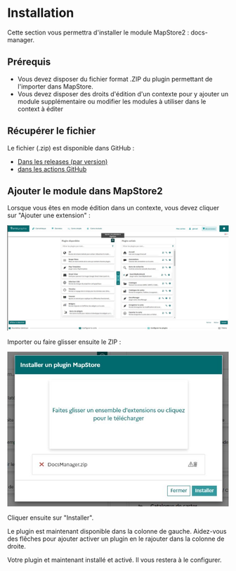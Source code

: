 # Installation


Cette section vous permettra d'installer le module MapStore2 : docs-manager.


## Prérequis

- Vous devez disposer du fichier format .ZIP du plugin permettant de l'importer dans MapStore.
- Vous devez disposer des droits d'édition d'un contexte pour y ajouter un module supplémentaire ou modifier les modules à utiliser dans le context à éditer

## Récupérer le fichier

Le fichier (.zip) est disponible dans GitHub :

- [Dans les releases (par version)](https://github.com/jdev-org/docs-manager-front/releases)
- [dans les actions GitHub](https://github.com/jdev-org/docs-manager-front/actions)

## Ajouter le module dans MapStore2

Lorsque vous êtes en mode édition dans un contexte, vous devez cliquer sur "Ajouter une extension" :

![image info](../images/install_list_modules.jpg)

Importer ou faire glisser ensuite le ZIP :

![image import](../images/install_import_zip.jpg)

Cliquer ensuite sur "Installer".

Le plugin est maintenant disponible dans la colonne de gauche. Aidez-vous des flêches pour ajouter activer un plugin en le rajouter dans la colonne de droite.

Votre plugin et maintenant installé et activé. Il vous restera à le configurer.

